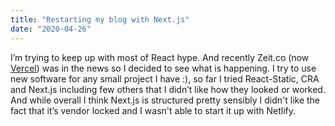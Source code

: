 ```yaml
---
title: "Restarting my blog with Next.js"
date: "2020-04-26"
---
```


I’m trying to keep up with most of React hype. And recently Zeit.co (now <a href="https://vercel.com/" target="_blank" rel="noopener noreferrer" class="text-teal-500 no-underline hover:underline">Vercel</a>)
was in the news so I decided to see what is happening. I try to use new software for any small project
I have :), so far I tried React-Static, CRA and Next.js including few others that I didn’t like how they
looked or worked. And while overall I think Next.js is structured pretty sensibly I didn't like the fact
that it’s vendor locked and I wasn't able to start it up with Netlify.
